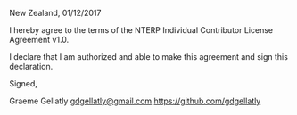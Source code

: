 New Zealand, 01/12/2017

I hereby agree to the terms of the NTERP Individual Contributor License
Agreement v1.0.

I declare that I am authorized and able to make this agreement and sign this
declaration.

Signed,

Graeme Gellatly gdgellatly@gmail.com https://github.com/gdgellatly
